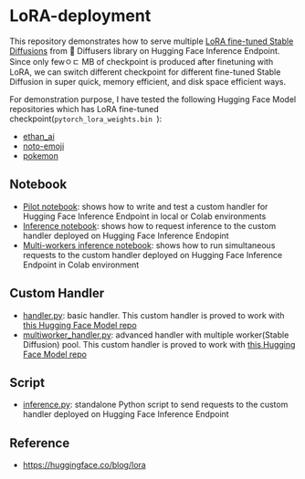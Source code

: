 # LoRA-deployment

This repository demonstrates how to serve multiple [LoRA fine-tuned Stable Diffusions](https://huggingface.co/blog/lora) from 🧨 Diffusers library on Hugging Face Inference Endpoint. Since only fewㅇㄷ MB of checkpoint is produced after finetuning with LoRA, we can switch different checkpoint for different fine-tuned Stable Diffusion in super quick, memory efficient, and disk space efficient ways.

For demonstration purpose, I have tested the following Hugging Face Model repositories which has LoRA fine-tuned checkpoint(`pytorch_lora_weights.bin
`):
- [ethan_ai](https://huggingface.co/taesiri/ethan_ai_lora)
- [noto-emoji](https://huggingface.co/kuotient/noto-emoji-finetuned-lora)
- [pokemon](https://huggingface.co/pcuenq/pokemon-lora)

## Notebook

- [Pilot notebook](https://github.com/deep-diver/LoRA-deployment/blob/main/notebooks/pilot.ipynb): shows how to write and test a custom handler for Hugging Face Inference Endpoint in local or Colab environments
- [Inference notebook](https://github.com/deep-diver/LoRA-deployment/blob/main/notebooks/inference.ipynb): shows how to request inference to the custom handler deployed on Hugging Face Inference Endopint
- [Multi-workers inference notebook](https://github.com/deep-diver/LoRA-deployment/blob/main/notebooks/multiworker_inference.ipynb): shows how to run simultaneous requests to the custom handler deployed on Hugging Face Inference Endpoint in Colab environment

## Custom Handler

- [handler.py](https://github.com/deep-diver/LoRA-deployment/blob/main/custom_handler/handler.py): basic handler. This custom handler is proved to work with [this Hugging Face Model repo](https://huggingface.co/chansung/LoRA-deployment)
- [multiworker_handler.py](https://github.com/deep-diver/LoRA-deployment/blob/main/custom_handler/multiworker_handler.py): advanced handler with multiple worker(Stable Diffusion) pool. This custom handler is proved to work with [this Hugging Face Model repo](https://huggingface.co/chansung/LoRA-deployment-multiworkers)

## Script

- [inference.py](https://github.com/deep-diver/LoRA-deployment/blob/main/scripts/inference.py): standalone Python script to send requests to the custom handler deployed on Hugging Face Inference Endpoint

## Reference
- https://huggingface.co/blog/lora
